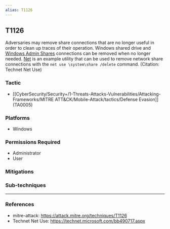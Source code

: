 ```yaml
---
alias: T1126
---
```


## T1126

Adversaries may remove share connections that are no longer useful in order to clean up traces of their operation. Windows shared drive and [Windows Admin Shares](https://attack.mitre.org/techniques/T1077) connections can be removed when no longer needed. [Net](https://attack.mitre.org/software/S0039) is an example utility that can be used to remove network share connections with the <code>net use \\system\share /delete</code> command. (Citation: Technet Net Use)




### Tactic
- [[CyberSecurity/Security+/1-Threats-Attacks-Vulnerabilities/Attacking-Frameworks/MITRE ATT&CK/Mobile-Attack/tactics/Defense Evasion]] (TA0005)

### Platforms
- Windows

### Permissions Required
- Administrator
- User

### Mitigations

### Sub-techniques


---
### References

- mitre-attack: https://attack.mitre.org/techniques/T1126
- Technet Net Use: https://technet.microsoft.com/bb490717.aspx
